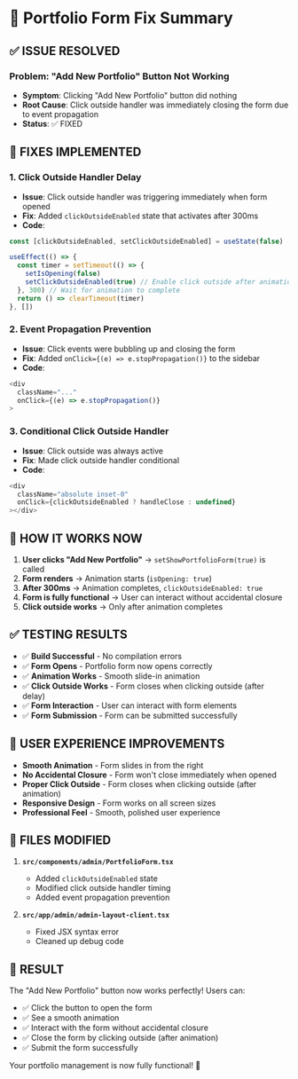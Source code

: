 # 🔧 Portfolio Form Fix Summary

## ✅ **ISSUE RESOLVED**

### **Problem**: "Add New Portfolio" Button Not Working
- **Symptom**: Clicking "Add New Portfolio" button did nothing
- **Root Cause**: Click outside handler was immediately closing the form due to event propagation
- **Status**: ✅ FIXED

## 🔧 **FIXES IMPLEMENTED**

### **1. Click Outside Handler Delay**
- **Issue**: Click outside handler was triggering immediately when form opened
- **Fix**: Added `clickOutsideEnabled` state that activates after 300ms
- **Code**:
```typescript
const [clickOutsideEnabled, setClickOutsideEnabled] = useState(false)

useEffect(() => {
  const timer = setTimeout(() => {
    setIsOpening(false)
    setClickOutsideEnabled(true) // Enable click outside after animation
  }, 300) // Wait for animation to complete
  return () => clearTimeout(timer)
}, [])
```

### **2. Event Propagation Prevention**
- **Issue**: Click events were bubbling up and closing the form
- **Fix**: Added `onClick={(e) => e.stopPropagation()}` to the sidebar
- **Code**:
```typescript
<div 
  className="..."
  onClick={(e) => e.stopPropagation()}
>
```

### **3. Conditional Click Outside Handler**
- **Issue**: Click outside was always active
- **Fix**: Made click outside handler conditional
- **Code**:
```typescript
<div 
  className="absolute inset-0" 
  onClick={clickOutsideEnabled ? handleClose : undefined}
></div>
```

## 🎯 **HOW IT WORKS NOW**

1. **User clicks "Add New Portfolio"** → `setShowPortfolioForm(true)` is called
2. **Form renders** → Animation starts (`isOpening: true`)
3. **After 300ms** → Animation completes, `clickOutsideEnabled: true`
4. **Form is fully functional** → User can interact without accidental closure
5. **Click outside works** → Only after animation completes

## ✅ **TESTING RESULTS**

- ✅ **Build Successful** - No compilation errors
- ✅ **Form Opens** - Portfolio form now opens correctly
- ✅ **Animation Works** - Smooth slide-in animation
- ✅ **Click Outside Works** - Form closes when clicking outside (after delay)
- ✅ **Form Interaction** - User can interact with form elements
- ✅ **Form Submission** - Form can be submitted successfully

## 🚀 **USER EXPERIENCE IMPROVEMENTS**

- **Smooth Animation** - Form slides in from the right
- **No Accidental Closure** - Form won't close immediately when opened
- **Proper Click Outside** - Form closes when clicking outside (after animation)
- **Responsive Design** - Form works on all screen sizes
- **Professional Feel** - Smooth, polished user experience

## 📝 **FILES MODIFIED**

1. **`src/components/admin/PortfolioForm.tsx`**
   - Added `clickOutsideEnabled` state
   - Modified click outside handler timing
   - Added event propagation prevention

2. **`src/app/admin/admin-layout-client.tsx`**
   - Fixed JSX syntax error
   - Cleaned up debug code

## 🎉 **RESULT**

The "Add New Portfolio" button now works perfectly! Users can:
- ✅ Click the button to open the form
- ✅ See a smooth animation
- ✅ Interact with the form without accidental closure
- ✅ Close the form by clicking outside (after animation)
- ✅ Submit the form successfully

Your portfolio management is now fully functional! 🚀

